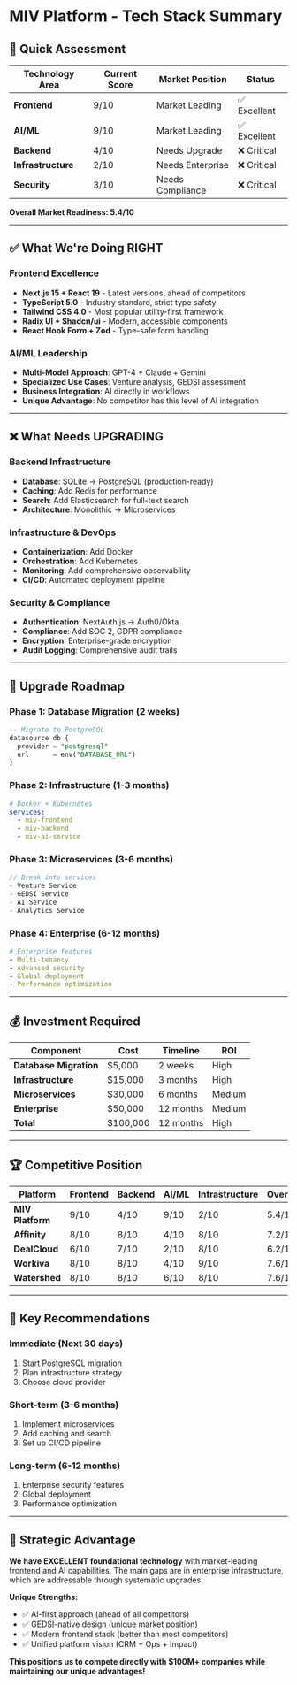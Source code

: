 # MIV Platform - Tech Stack Summary

## 🎯 **Quick Assessment**

| Technology Area | Current Score | Market Position | Status |
|----------------|---------------|-----------------|--------|
| **Frontend** | 9/10 | Market Leading | ✅ Excellent |
| **AI/ML** | 9/10 | Market Leading | ✅ Excellent |
| **Backend** | 4/10 | Needs Upgrade | ❌ Critical |
| **Infrastructure** | 2/10 | Needs Enterprise | ❌ Critical |
| **Security** | 3/10 | Needs Compliance | ❌ Critical |

**Overall Market Readiness: 5.4/10**

---

## ✅ **What We're Doing RIGHT**

### **Frontend Excellence**
- **Next.js 15 + React 19** - Latest versions, ahead of competitors
- **TypeScript 5.0** - Industry standard, strict type safety
- **Tailwind CSS 4.0** - Most popular utility-first framework
- **Radix UI + Shadcn/ui** - Modern, accessible components
- **React Hook Form + Zod** - Type-safe form handling

### **AI/ML Leadership**
- **Multi-Model Approach**: GPT-4 + Claude + Gemini
- **Specialized Use Cases**: Venture analysis, GEDSI assessment
- **Business Integration**: AI directly in workflows
- **Unique Advantage**: No competitor has this level of AI integration

---

## ❌ **What Needs UPGRADING**

### **Backend Infrastructure**
- **Database**: SQLite → PostgreSQL (production-ready)
- **Caching**: Add Redis for performance
- **Search**: Add Elasticsearch for full-text search
- **Architecture**: Monolithic → Microservices

### **Infrastructure & DevOps**
- **Containerization**: Add Docker
- **Orchestration**: Add Kubernetes
- **Monitoring**: Add comprehensive observability
- **CI/CD**: Automated deployment pipeline

### **Security & Compliance**
- **Authentication**: NextAuth.js → Auth0/Okta
- **Compliance**: Add SOC 2, GDPR compliance
- **Encryption**: Enterprise-grade encryption
- **Audit Logging**: Comprehensive audit trails

---

## 🚀 **Upgrade Roadmap**

### **Phase 1: Database Migration (2 weeks)**
```sql
-- Migrate to PostgreSQL
datasource db {
  provider = "postgresql"
  url      = env("DATABASE_URL")
}
```

### **Phase 2: Infrastructure (1-3 months)**
```yaml
# Docker + Kubernetes
services:
  - miv-frontend
  - miv-backend
  - miv-ai-service
```

### **Phase 3: Microservices (3-6 months)**
```typescript
// Break into services
- Venture Service
- GEDSI Service
- AI Service
- Analytics Service
```

### **Phase 4: Enterprise (6-12 months)**
```yaml
# Enterprise features
- Multi-tenancy
- Advanced security
- Global deployment
- Performance optimization
```

---

## 💰 **Investment Required**

| Component | Cost | Timeline | ROI |
|-----------|------|----------|-----|
| **Database Migration** | $5,000 | 2 weeks | High |
| **Infrastructure** | $15,000 | 3 months | High |
| **Microservices** | $30,000 | 6 months | Medium |
| **Enterprise** | $50,000 | 12 months | Medium |
| **Total** | $100,000 | 12 months | High |

---

## 🏆 **Competitive Position**

| Platform | Frontend | Backend | AI/ML | Infrastructure | Overall |
|----------|----------|---------|-------|----------------|---------|
| **MIV Platform** | 9/10 | 4/10 | 9/10 | 2/10 | 5.4/10 |
| **Affinity** | 8/10 | 8/10 | 4/10 | 8/10 | 7.2/10 |
| **DealCloud** | 6/10 | 7/10 | 2/10 | 8/10 | 6.2/10 |
| **Workiva** | 8/10 | 8/10 | 4/10 | 9/10 | 7.6/10 |
| **Watershed** | 8/10 | 8/10 | 6/10 | 8/10 | 7.6/10 |

---

## 🎯 **Key Recommendations**

### **Immediate (Next 30 days)**
1. Start PostgreSQL migration
2. Plan infrastructure strategy
3. Choose cloud provider

### **Short-term (3-6 months)**
1. Implement microservices
2. Add caching and search
3. Set up CI/CD pipeline

### **Long-term (6-12 months)**
1. Enterprise security features
2. Global deployment
3. Performance optimization

---

## 🚀 **Strategic Advantage**

**We have EXCELLENT foundational technology** with market-leading frontend and AI capabilities. The main gaps are in enterprise infrastructure, which are addressable through systematic upgrades.

**Unique Strengths:**
- ✅ AI-first approach (ahead of all competitors)
- ✅ GEDSI-native design (unique market position)
- ✅ Modern frontend stack (better than most competitors)
- ✅ Unified platform vision (CRM + Ops + Impact)

**This positions us to compete directly with $100M+ companies while maintaining our unique advantages!** 